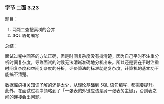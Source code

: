 ### 字节 二面 3.23

题目：

1. 两颗二查搜索树的合并
2. SQL 语句编写

总结：

面试过程中回答的方法正确，但是时间复杂度没有搞清楚，因为自己平时不注重分析时间复杂度，导致面试的时候无法清晰准确地分析出来。所以还是要在平时注重时间复杂度和空间复杂度的分析，评价算法的标准就是复杂度，计算机的基本功不能搞不清楚。

数据库的相关知识了解的还是太少，从理论基础到 SQL 语句编写，都需要提升。此外，在面试过程中领略到了「一张表的外键应该是另一张表的主键」，否则表之间的连接会出问题。